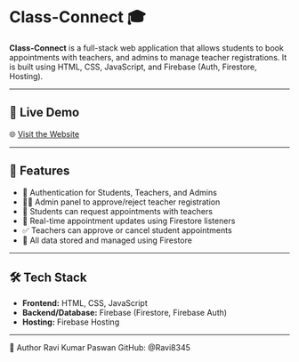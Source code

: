 # Class-Connect 🎓

**Class-Connect** is a full-stack web application that allows students to book appointments with teachers, and admins to manage teacher registrations. It is built using HTML, CSS, JavaScript, and Firebase (Auth, Firestore, Hosting).

---

## 🔗 Live Demo

🌐 [Visit the Website](https://student-teacher-booking-2025.web.app)

---

## 🚀 Features

- 🔐 Authentication for Students, Teachers, and Admins  
- 🧑‍🏫 Admin panel to approve/reject teacher registration  
- 📅 Students can request appointments with teachers  
- 🔔 Real-time appointment updates using Firestore listeners  
- ✅ Teachers can approve or cancel student appointments  
- 📁 All data stored and managed using Firestore  

---

## 🛠️ Tech Stack

- **Frontend:** HTML, CSS, JavaScript  
- **Backend/Database:** Firebase (Firestore, Firebase Auth)  
- **Hosting:** Firebase Hosting  

---

👤 Author
Ravi Kumar Paswan
GitHub: @Ravi8345

